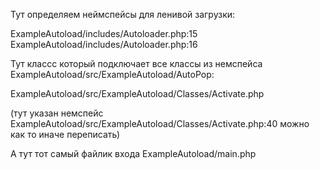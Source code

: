 
Тут определяем неймспейсы для ленивой загрузки:

ExampleAutoload/includes/Autoloader.php:15
ExampleAutoload/includes/Autoloader.php:16


Тут классс который подключает все классы из немспейса ExampleAutoload/src/ExampleAutoload/AutoPop:
 
ExampleAutoload/src/ExampleAutoload/Classes/Activate.php
 
(тут указан немспейс ExampleAutoload/src/ExampleAutoload/Classes/Activate.php:40 можно как то иначе переписать)

А тут тот самый файлик входа ExampleAutoload/main.php
